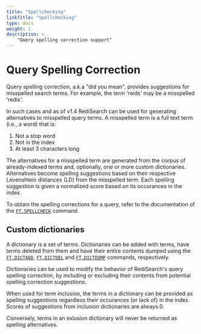 ```yaml
---
title: "Spellchecking"
linkTitle: "Spellchecking"
type: docs
weight: 1
description: >
    "Query spelling correction support"
---
```


# Query Spelling Correction

Query spelling correction, a.k.a "did you mean", provides suggestions for misspelled search terms. For example, the term 'reids' may be a misspelled 'redis'.

In such cases and as of v1.4 RediSearch can be used for generating alternatives to misspelled query terms. A misspelled term is a full text term (i.e., a word) that is:

  1. Not a stop word
  2. Not in the index
  3. At least 3 characters long

The alternatives for a misspelled term are generated from the corpus of already-indexed terms and, optionally, one or more custom dictionaries. Alternatives become spelling suggestions based on their respective Levenshtein distances (LD) from the misspelled term. Each spelling suggestion is given a normalized score based on its occurances in the index.

To obtain the spelling corrections for a query, refer to the documentation of the [`FT.SPELLCHECK`](Commands.md#ftspellcheck) command.

## Custom dictionaries

A dictionary is a set of terms. Dictionaries can be added with terms, have terms deleted from them and have their entire contents dumped using the [`FT.DICTADD`](Commands.md#ftdictadd), [`FT.DICTDEL`](Commands.md#ftdictdel) and [`FT.DICTDUMP`](Commands.md#ftdictdump) commands, respectively.

Dictionaries can be used to modify the behavior of RediSearch's query spelling correction, by including or excluding their contents from potential spelling correction suggestions.

When used for term inclusion, the terms in a dictionary can be provided as spelling suggestions regardless their occurances (or lack of) in the index. Scores of suggestions from inclusion dictionaries are always 0. 

Conversely, terms in an exlusion dictionary will never be returned as spelling alternatives.
